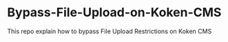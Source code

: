 # Bypass-File-Upload-on-Koken-CMS
This repo explain how to bypass File Upload Restrictions on Koken CMS
